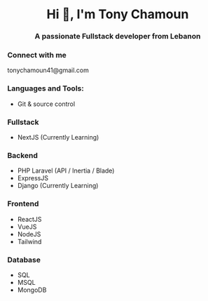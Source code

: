 <h1 align="center">Hi 👋, I'm Tony Chamoun</h1>
<h3 align="center">A passionate Fullstack developer from Lebanon</h3>

<h3 align="left">Connect with me</h3>
<p align="left">tonychamoun41@gmail.com
</p>

<h3 align="left">Languages and Tools:</h3>

- Git & source control
### Fullstack
- NextJS (Currently Learning)
### Backend
- PHP Laravel (API / Inertia / Blade)
- ExpressJS
- Django (Currently Learning)
### Frontend
- ReactJS
- VueJS 
- NodeJS
- Tailwind
### Database
- SQL
- MSQL
- MongoDB
  
